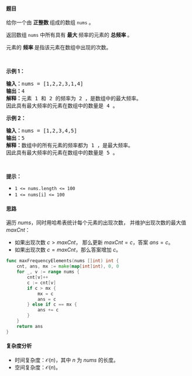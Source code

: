 #### 题目

<p>给你一个由 <strong>正整数 </strong>组成的数组 <code>nums</code> 。</p>

<p>返回数组 <code>nums</code> 中所有具有 <strong>最大 </strong>频率的元素的 <strong>总频率 </strong>。</p>

<p>元素的 <strong>频率 </strong>是指该元素在数组中出现的次数。</p>

<p> </p>

<p><strong class="example">示例 1：</strong></p>

<pre>
<strong>输入：</strong>nums = [1,2,2,3,1,4]
<strong>输出：</strong>4
<strong>解释：</strong>元素 1 和 2 的频率为 2 ，是数组中的最大频率。
因此具有最大频率的元素在数组中的数量是 4 。
</pre>

<p><strong class="example">示例 2：</strong></p>

<pre>
<strong>输入：</strong>nums = [1,2,3,4,5]
<strong>输出：</strong>5
<strong>解释：</strong>数组中的所有元素的频率都为 1 ，是最大频率。
因此具有最大频率的元素在数组中的数量是 5 。
</pre>

<p> </p>

<p><strong>提示：</strong></p>

<ul>
	<li><code>1 <= nums.length <= 100</code></li>
	<li><code>1 <= nums[i] <= 100</code></li>
</ul>

#### 思路

遍历 $\textit{nums}$，同时用哈希表统计每个元素的出现次数，
并维护出现次数的最大值 $\textit{maxCnt}$：

- 如果出现次数 $c > \textit{maxCnt}$， 那么更新 $\textit{maxCnt}=c$，答案 $\textit{ans} = c$。
- 如果出现次数 $c = \textit{maxCnt}$，那么答案增加 $c$。

```go [sol]
func maxFrequencyElements(nums []int) int {
	cnt, ans, mx := make(map[int]int), 0, 0
	for _, v := range nums {
		cnt[v]++
		c := cnt[v]
		if c > mx {
			mx = c
			ans = c
		} else if c == mx {
			ans += c
		}
	}
	return ans
}
```

#### 复杂度分析

- 时间复杂度：$\mathcal{O}(n)$，其中 $n$ 为 $\textit{nums}$ 的长度。
- 空间复杂度：$\mathcal{O}(n)$。
